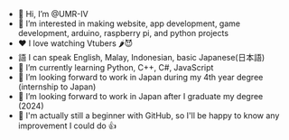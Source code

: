 - 👋 Hi, I’m @UMR-IV
- 👀 I’m interested in  making website, app development, game development, arduino, raspberry pi, and python projects
- ❤  I love watching Vtubers 🌶😈
- 語 I can speak English, Malay, Indonesian, basic Japanese(日本語)
- 🌱 I’m currently learning Python, C++, C#, JavaScript
- 💞️ I’m looking forward to work in Japan during my 4th year degree (internship to Japan)
- 🎌 I’m looking forward to work in Japan after I graduate my degree (2024)
- 🌟 I'm actually still a beginner with GitHub, so I'll be happy to know any improvement I could do 👍
<!---
UMR-IV/UMR-IV is a ✨ special ✨ repository because its `README.md` (this file) appears on your GitHub profile.
You can click the Preview link to take a look at your changes.
--->
